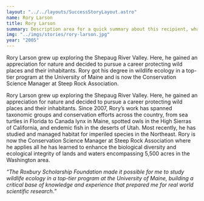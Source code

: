 ```yaml
---
layout: "../../layouts/SuccessStoryLayout.astro"
name: Rory Larson
title: Rory Larson
summary: Description area for a quick summary about this recipient, what they were awarded and what they are doing
img: "../imgs/stories/rory-larson.jpg"
year: "2005"
---
```


Rory Larson grew up exploring the Shepaug River Valley. Here, he gained an appreciation for nature and decided to pursue a career protecting wild places and their inhabitants. Rory got his degree in wildlife ecology in a top-tier program at the University of Maine and is now the Conservation Science Manager at Steep Rock Association.

Rory Larson grew up exploring the Shepaug River Valley. Here, he gained an appreciation for nature and decided to pursue a career protecting wild places and their inhabitants. Since 2007, Rory’s work has spanned taxonomic groups and conservation efforts across the country, from sea turtles in Florida to Canada lynx in Maine, spotted owls in the High Sierras of California, and endemic fish in the deserts of Utah. Most recently, he has studied and managed habitat for imperiled species in the Northeast. Rory is now the Conservation Science Manager at Steep Rock Association where he applies all he has learned to enhance the biological diversity and ecological integrity of lands and waters encompassing 5,500 acres in the Washington area.

_“The Roxbury Scholarship Foundation made it possible for me to study wildlife ecology in a top-tier program at the University of Maine, building a critical base of knowledge and experience that prepared me for real world scientific research.”_

